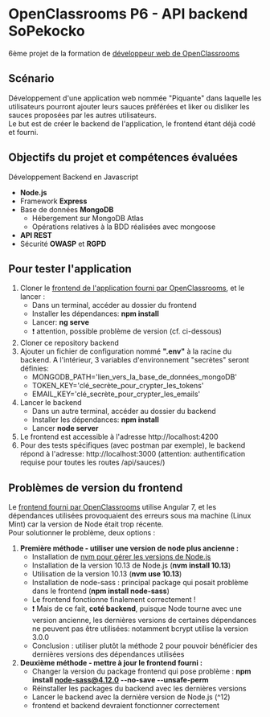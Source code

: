 # OpenClassrooms P6 - API backend SoPekocko
6ème projet de la formation de [développeur web de OpenClassrooms](https://openclassrooms.com/fr/paths/185-developpeur-web)

## Scénario
Développement d'une application web nommée "Piquante" dans laquelle les utilisateurs pourront ajouter leurs sauces préférées et liker ou disliker les sauces proposées par les autres utilisateurs.  
Le but est de créer le backend de l'application, le frontend étant déjà codé et fourni.

## Objectifs du projet et compétences évaluées
Développement Backend en Javascript
- **Node.js**
- Framework **Express**
- Base de données **MongoDB**
  - Hébergement sur MongoDB Atlas
  - Opérations relatives à la BDD réalisées avec mongoose
- **API REST**
- Sécurité **OWASP** et **RGPD**

## Pour tester l'application
1. Cloner le [frontend  de l'application fourni par OpenClassrooms](https://github.com/OpenClassrooms-Student-Center/dwj-projet6), et le lancer : 
    - Dans un terminal, accéder au dossier du frontend
    - Installer les dépendances: **npm install**
    - Lancer: **ng serve**
    - :exclamation: attention, possible problème de version (cf. ci-dessous)
2. Cloner ce repository backend
3. Ajouter un fichier de configuration nommé **".env"** à la racine du backend. A l'intérieur, 3 variables d'environnement "secrètes" seront définies:
    - MONGODB_PATH='lien_vers_la_base_de_données_mongoDB'
    - TOKEN_KEY='clé_secrète_pour_crypter_les_tokens'
    - EMAIL_KEY='clé_secrète_pour_crypter_les_emails'
4. Lancer le backend
    - Dans un autre terminal, accéder au dossier du backend
    - Installer les dépendances: **npm install**
    - Lancer **node server**
5. Le frontend est accessible à l'adresse http://localhost:4200
6. Pour des tests spécifiques (avec postman par exemple), le backend répond à l'adresse: http://localhost:3000 (attention: authentification requise pour toutes les routes /api/sauces/)

## Problèmes de version du frontend
Le [frontend fourni par OpenClassrooms](https://github.com/OpenClassrooms-Student-Center/dwj-projet6) utilise Angular 7, et les dépendances utilisées provoquaient des erreurs sous ma machine (Linux Mint) car la version de Node était trop récente.   
Pour solutionner le problème, deux options :
1. **Première méthode - utiliser une version de node plus ancienne :**
    - Installation de [nvm pour gérer les versions de Node.js](https://github.com/nvm-sh/nvm)
    - Installation de la version 10.13 de Node.js (**nvm install 10.13**)
    - Utilisation de la version 10.13  (**nvm use 10.13**)
    - Installation de node-sass : principal package qui posait problème dans le frontend (**npm install node-sass**)
    - Le frontend fonctionne finalement correctement !
    - :exclamation: Mais de ce fait, **coté backend**, puisque Node tourne avec une version ancienne, les dernières versions de certaines dépendances ne peuvent pas être utilisées: notamment bcrypt utilise la version 3.0.0
    - Conclusion : utiliser plutôt la méthode 2 pour pouvoir bénéficier des dernières versions des dépendances utilisées
2. **Deuxième méthode - mettre à jour le frontend fourni :**
    - Changer la version du package frontend qui pose problème : **npm install node-sass@4.12.0 --no-save --unsafe-perm**
    - Réinstaller les packages du backend avec les dernières versions
    - Lancer le backend avec la dernière version de Node.js (^12)
    - frontend et backend devraient fonctionner correctement
